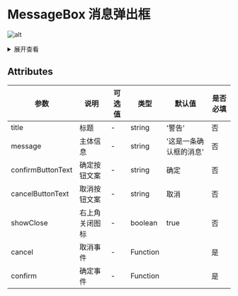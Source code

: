<!--
 * @Author: zhang_gen_yuan
 * @Date: 2022-09-11 16:31:20
 * @LastEditTime: 2022-09-11 17:37:59
 * @Descripttion: 
-->
# MessageBox 消息弹出框

![alt](https://vkceyugu.cdn.bspapp.com/VKCEYUGU-c8839397-1901-47d6-a4b0-c8723a5ba7c1/0b96ee64-b7ef-4ee2-866d-994083caca8d.png)

<details>
<summary>展开查看</summary>

```vue
<template>
  <div>
    <Button @click="click">Show消息弹出框</Button>
  </div>
</template>

<script lang="ts" setup>
import { Button, MessageBox } from "zgy-ui";
const click = () => {
  Message({ message: "这是一条消息提示" });
};
</script>
```
</details>

## Attributes

| 参数| 说明 |可选值|类型|默认值| 是否必填 |
|-----| ----|-----|---|-------|------|
| title| 标题 | - |string| '警告' | 否 |
| message| 主体信息 | - |string| '这是一条确认框的消息' |否|
|confirmButtonText|确定按钮文案| - |string| 确定 |否|
|cancelButtonText|取消按钮文案| - |string| 取消 |否|
|showClose|右上角关闭图标| - |boolean| true |否|
|cancel|取消事件| - |Function|  |是|
|confirm|确定事件| - |Function|  |是|
